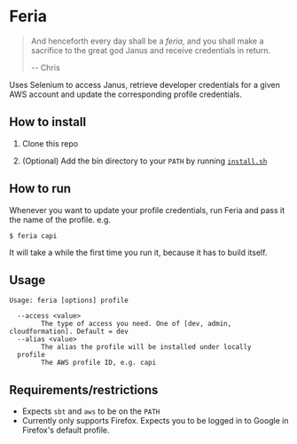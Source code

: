 # Feria

> And henceforth every day shall be a *feria*, and you shall make a sacrifice to the great god Janus and receive credentials in return.
>
> -- Chris

Uses Selenium to access Janus, retrieve developer credentials for a given AWS account and update the corresponding profile credentials.

## How to install

1. Clone this repo

2. (Optional) Add the bin directory to your `PATH` by running [`install.sh`](./install.sh)

## How to run

Whenever you want to update your profile credentials, run Feria and pass it the name of the profile. e.g.

```
$ feria capi
```

It will take a while the first time you run it, because it has to build itself.

## Usage

```
Usage: feria [options] profile

  --access <value>
        The type of access you need. One of [dev, admin, cloudformation]. Default = dev
  --alias <value>
        The alias the profile will be installed under locally
  profile
        The AWS profile ID, e.g. capi
```

## Requirements/restrictions

* Expects `sbt` and `aws` to be on the `PATH`
* Currently only supports Firefox. Expects you to be logged in to Google in Firefox's default profile.
